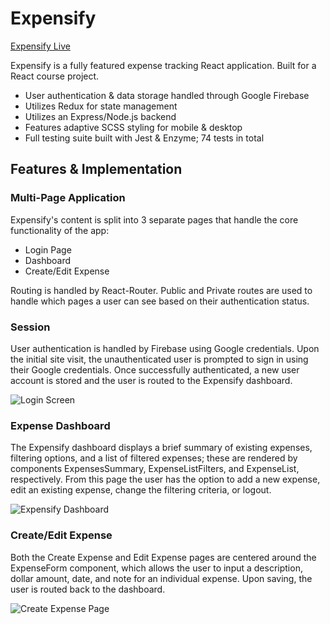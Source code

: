 # Expensify

[Expensify Live](https://expensify-keenanbruni.netlify.com/)

Expensify is a fully featured expense tracking React application. Built for a React course project.

  - User authentication & data storage handled through Google Firebase
  - Utilizes Redux for state management
  - Utilizes an Express/Node.js backend
  - Features adaptive SCSS styling for mobile & desktop
  - Full testing suite built with Jest & Enzyme; 74 tests in total

## Features & Implementation

### Multi-Page Application  

Expensify's content is split into 3 separate pages that handle the core functionality of the app:
* Login Page
* Dashboard
* Create/Edit Expense

Routing is handled by React-Router. Public and Private routes are used to handle which pages a user can see based on their authentication status.

### Session

User authentication is handled by Firebase using Google credentials. Upon the initial site visit, the unauthenticated user is prompted to sign in using their Google credentials. Once successfully authenticated, a new user account is stored and the user is routed to the Expensify dashboard.

![Login Screen](https://imagizer.imageshack.com/img923/2290/qvYMAT.png)

### Expense Dashboard

The Expensify dashboard displays a brief summary of existing expenses, filtering options, and a list of filtered expenses; these are rendered by components ExpensesSummary, ExpenseListFilters, and ExpenseList, respectively. From this page the user has the option to add a new expense, edit an existing expense, change the filtering criteria, or logout. 

![Expensify Dashboard](https://imagizer.imageshack.com/img922/1604/u1m2xv.png)

### Create/Edit Expense

Both the Create Expense and Edit Expense pages are centered around the ExpenseForm component, which allows the user to input a description, dollar amount, date, and note for an individual expense. Upon saving, the user is routed back to the dashboard.

![Create Expense Page](https://imagizer.imageshack.com/img924/1527/kWfQ07.png)

